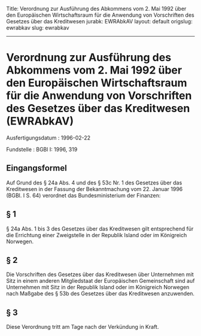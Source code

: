 Title: Verordnung zur Ausführung des Abkommens vom 2. Mai 1992 über den Europäischen
  Wirtschaftsraum für die Anwendung von Vorschriften des Gesetzes über das Kreditwesen
jurabk: EWRAbkAV
layout: default
origslug: ewrabkav
slug: ewrabkav

---

# Verordnung zur Ausführung des Abkommens vom 2. Mai 1992 über den Europäischen Wirtschaftsraum für die Anwendung von Vorschriften des Gesetzes über das Kreditwesen (EWRAbkAV)

Ausfertigungsdatum
:   1996-02-22

Fundstelle
:   BGBl I: 1996, 319



## Eingangsformel

Auf Grund des § 24a Abs. 4 und des § 53c Nr. 1 des Gesetzes über das
Kreditwesen in der Fassung der Bekanntmachung vom 22. Januar 1996
(BGBl. I S. 64) verordnet das Bundesministerium der Finanzen:


## § 1

§ 24a Abs. 1 bis 3 des Gesetzes über das Kreditwesen gilt entsprechend
für die Errichtung einer Zweigstelle in der Republik Island oder im
Königreich Norwegen.


## § 2

Die Vorschriften des Gesetzes über das Kreditwesen über Unternehmen
mit Sitz in einem anderen Mitgliedstaat der Europäischen Gemeinschaft
sind auf Unternehmen mit Sitz in der Republik Island oder im
Königreich Norwegen nach Maßgabe des § 53b des Gesetzes über das
Kreditwesen anzuwenden.


## § 3

Diese Verordnung tritt am Tage nach der Verkündung in Kraft.

